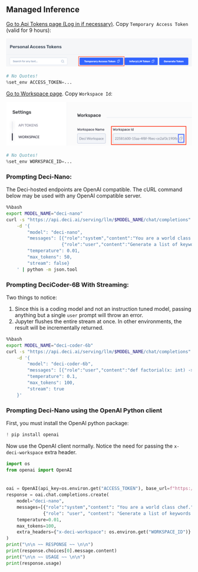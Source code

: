 ## Managed Inference

[Go to Api Tokens page (Log in if necessary)](https://console.deci.ai/settings/api-tokens). Copy `Temporary Access Token` (valid for 9 hours):

![access_token](./access_token.png)


```python
# No Quotes!
%set_env ACCESS_TOKEN=...
```

[Go to Workspace page](https://console.development.deci.ai/settings/workspace). Copy `Workspace Id`:

![access_token](./workspace_id.png)


```python
# No Quotes!
%set_env WORKSPACE_ID=...
```

### Prompting Deci-Nano:

The Deci-hosted endpoints are OpenAI compatible. The cURL command below may be used with any OpenAI compatible server.


```bash
%%bash
export MODEL_NAME="deci-nano"
curl -s "https://api.deci.ai/serving/llm/$MODEL_NAME/chat/completions" -H "Authorization: Bearer $ACCESS_TOKEN" -H "x-deci-workspace: $WORKSPACE_ID" -H "Content-type: application/json" \
    -d '{
        "model": "deci-nano",
        "messages": [{"role":"system","content":"You are a world class chef."},
                     {"role":"user","content":"Generate a list of keywords for a series of blog posts on vegan recipes."}],
        "temperature": 0.01,
        "max_tokens": 50,
        "stream": false}
    ' | python -m json.tool
```

### Prompting DeciCoder-6B With Streaming:

Two things to notice:
 1. Since this is a coding model and not an instruction tuned model, passing anything but a single `user` prompt will throw an error.
 2. Jupyter flushes the entire stream at once. In other environments, the result will be incrementally returned.


```bash
%%bash
export MODEL_NAME="deci-coder-6b"
curl -s "https://api.deci.ai/serving/llm/$MODEL_NAME/chat/completions" -H "Authorization: Bearer $ACCESS_TOKEN" -H "x-deci-workspace: $WORKSPACE_ID" -H "Content-type: application/json" \
    -d '{
        "model": "deci-coder-6b",
        "messages": [{"role":"user","content":"def factorial(x: int) -> int:"}],
        "temperature": 0.1,
        "max_tokens": 100,
        "stream": true
    }'
```

### Prompting Deci-Nano using the OpenAI Python client

First, you must install the OpenAI python package:


```python
! pip install openai
```

Now use the OpenAI client normally. Notice the need for passing the `x-deci-workspace` extra header.


```python
import os
from openai import OpenAI


oai = OpenAI(api_key=os.environ.get("ACCESS_TOKEN"), base_url=f"https://api.deci.ai/serving/llm/deci-nano")
response = oai.chat.completions.create(
    model="deci-nano",
    messages=[{"role":"system","content": "You are a world class chef."},
              {"role": "user", "content": "Generate a list of keywords for a series of blog posts on vegan recipes."}],
    temperature=0.01,
    max_tokens=100,
    extra_headers={"x-deci-workspace": os.environ.get("WORKSPACE_ID")}
)
print("\n\n ~~ RESPONSE ~~ \n\n")
print(response.choices[0].message.content)
print("\n\n ~~ USAGE ~~ \n\n")
print(response.usage)
```
